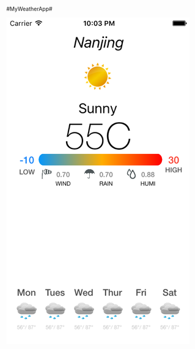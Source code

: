 #MyWeatherApp#

![Ipone5s截图](https://github.com/binism/MyWeatherApp/blob/master/SreenShot/Simulator%20Screen%20Shot%20May%2025%2C%202016%2C%2010.03.39%20PM.png)
